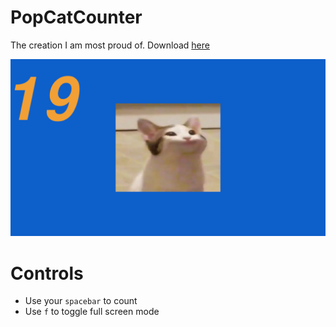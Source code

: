 # PopCatCounter
The creation I am most proud of. Download [here]()

![sample](https://github.com/SeanJxie/PopCatCounter/blob/main/src/assets/sample.png)


# Controls
- Use your ```spacebar``` to count
- Use ```f``` to toggle full screen mode
